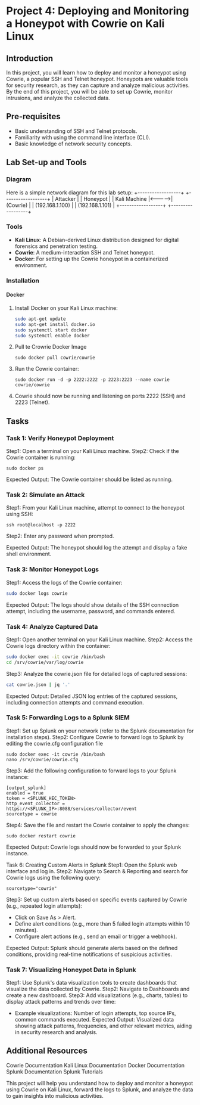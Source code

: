 # Project 4: Deploying and Monitoring a Honeypot with Cowrie on Kali Linux

## Introduction
In this project, you will learn how to deploy and monitor a honeypot using Cowrie, a popular SSH and Telnet honeypot. Honeypots are valuable tools for security research, as they can capture and analyze malicious activities. By the end of this project, you will be able to set up Cowrie, monitor intrusions, and analyze the collected data.

## Pre-requisites
- Basic understanding of SSH and Telnet protocols.
- Familiarity with using the command line interface (CLI).
- Basic knowledge of network security concepts.

## Lab Set-up and Tools

### Diagram
Here is a simple network diagram for this lab setup:
+------------------+ +------------------+
| Attacker | | Honeypot |
| Kali Machine |<----->| (Cowrie) |
| (192.168.1.100) | | (192.168.1.101) |
+------------------+ +------------------+


### Tools
- **Kali Linux**: A Debian-derived Linux distribution designed for digital forensics and penetration testing.
- **Cowrie**: A medium-interaction SSH and Telnet honeypot.
- **Docker**: For setting up the Cowrie honeypot in a containerized environment.

### Installation
#### Docker
1. Install Docker on your Kali Linux machine:
   ```sh
   sudo apt-get update
   sudo apt-get install docker.io
   sudo systemctl start docker
   sudo systemctl enable docker
   ```
2. Pull te Crowrie Docker Image
   ```
   sudo docker pull cowrie/cowrie
   ```
3. Run the Cowrie container:
   ```
   sudo docker run -d -p 2222:2222 -p 2223:2223 --name cowrie cowrie/cowrie
   ```
4. Cowrie should now be running and listening on ports 2222 (SSH) and 2223 (Telnet).

## Tasks

### Task 1: Verify Honeypot Deployment
Step1: Open a terminal on your Kali Linux machine.
Step2: Check if the Cowrie container is running:
  ```
  sudo docker ps
  ```
Expected Output: The Cowrie container should be listed as running.

### Task 2: Simulate an Attack

Step1: From your Kali Linux machine, attempt to connect to the honeypot using SSH:

  ```
  ssh root@localhost -p 2222
  ```
Step2: Enter any password when prompted.

Expected Output: The honeypot should log the attempt and display a fake shell environment.

### Task 3: Monitor Honeypot Logs

Step1: Access the logs of the Cowrie container:
  ```sh
  sudo docker logs cowrie
  ```

Expected Output: The logs should show details of the SSH connection attempt, including the username, password, and commands entered.

### Task 4: Analyze Captured Data
Step1: Open another terminal on your Kali Linux machine.
Step2: Access the Cowrie logs directory within the container:
  ```sh
  sudo docker exec -it cowrie /bin/bash
  cd /srv/cowrie/var/log/cowrie
  ```
Step3: Analyze the cowrie.json file for detailed logs of captured sessions:
  ```sh
  cat cowrie.json | jq '.'
  ```

Expected Output: Detailed JSON log entries of the captured sessions, including connection attempts and command execution.

### Task 5: Forwarding Logs to a Splunk SIEM
Step1: Set up Splunk on your network (refer to the Splunk documentation for installation steps).
Step2: Configure Cowrie to forward logs to Splunk by editing the cowrie.cfg configuration file
  ```
  sudo docker exec -it cowrie /bin/bash
  nano /srv/cowrie/cowrie.cfg
  ```
Step3: Add the following configuration to forward logs to your Splunk instance:
  ```
  [output_splunk]
  enabled = true
  token = <SPLUNK_HEC_TOKEN>
  http_event_collector = https://<SPLUNK_IP>:8088/services/collector/event
  sourcetype = cowrie
  ```
Step4: Save the file and restart the Cowrie container to apply the changes:
  ```
  sudo docker restart cowrie
  ```
Expected Output: Cowrie logs should now be forwarded to your Splunk instance.



Task 6: Creating Custom Alerts in Splunk
Step1: Open the Splunk web interface and log in.
Step2: Navigate to Search & Reporting and search for Cowrie logs using the following query:
```spl
sourcetype="cowrie"
```
Step3: Set up custom alerts based on specific events captured by Cowrie (e.g., repeated login attempts):
  - Click on Save As > Alert.
  - Define alert conditions (e.g., more than 5 failed login attempts within 10 minutes).
  - Configure alert actions (e.g., send an email or trigger a webhook).
    
Expected Output: Splunk should generate alerts based on the defined conditions, providing real-time notifications of suspicious activities.

### Task 7: Visualizing Honeypot Data in Splunk
Step1: Use Splunk's data visualization tools to create dashboards that visualize the data collected by Cowrie.
Step2: Navigate to Dashboards and create a new dashboard.
Step3: Add visualizations (e.g., charts, tables) to display attack patterns and trends over time:
  - Example visualizations: Number of login attempts, top source IPs, common commands executed.
Expected Output: Visualized data showing attack patterns, frequencies, and other relevant metrics, aiding in security research and analysis.

## Additional Resources
Cowrie Documentation
Kali Linux Documentation
Docker Documentation
Splunk Documentation
Splunk Tutorials

This project will help you understand how to deploy and monitor a honeypot using Cowrie on Kali Linux, forward the logs to Splunk, and analyze the data to gain insights into malicious activities.





